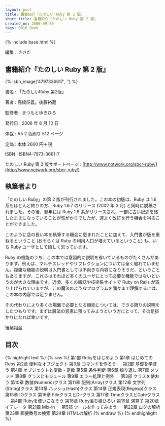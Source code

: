 ```yaml
---
layout: post
title: 書籍紹介『たのしい Ruby 第 2 版』
short_title: 書籍紹介『たのしい Ruby 第 2 版』
created_on: 2006-09-20
tags: 0016 Book
---
```

{% include base.html %}


編集：ささだ

## 書籍紹介『たのしい Ruby 第 2 版』
{% isbn_image('4797336617', '') %}

書名
: 「たのしいRuby 第2版」 

著者
: 高橋征義，後藤裕蔵

監修者
: まつもとゆきひろ

発行日
: 2006 年 8 月 10 日 

体裁
: A5 2 色刷り 512 ページ 

定価
: 本体 2600 円＋税 

ISBN
: ISBN4-7973-3661-7

たのしい Ruby 第 2 版サポートページ
:  [http://www.notwork.org/sbcr-ruby/](http://www.notwork.org/sbcr-ruby/)

## 執筆者より

「たのしい Ruby」の第 2 版が刊行されました。この本の初版は、Ruby は 1.6 系もほとんど終りの方、Ruby 1.6.7 のリリース (2002 年 3 月) と同時に脱稿されました。その後、翌年には Ruby 1.8 系がリリースされ、一部に古い記述を残したままになっていることが気がかりでしたが、運よく改訂を行う機会を得ることができました。

このように息の長い本を執筆する機会に恵まれたことに加えて、入門書が版を重ねるということ (おそらくは Ruby の利用人口が増えているということ) も、いち Ruby ユーザとして嬉しく思っています。

Ruby の機能のうち、この本では意図的に説明を省いているものがたくさんがあります。例えば、マルチスレッドやリフレクションについては全く触れていません。複雑な機能の説明は入門書としては不向きな内容になりそうだ、ということもありますが、これらはそれほど多くのユーザにとって必要な機能ではないというのが大きな理由です。近頃、多くの雑誌や技術系サイトで Ruby on Rails が取り上げられていますが、この魔法のようなプログラムを隅々まで理解するには、この本の内容では足りません。

その代わりにより多くの場面で必要となる機能については、できる限りの説明をしたつもりです。まずは魔法の恩恵に預ってみようという方にとって、その足掛かりになれば幸いです。

後藤裕蔵

## 目次

{% highlight text %}
{% raw %}
第1部 Rubyをはじめよう
第1章 はじめてのRuby
第2章 便利なオブジェクト
第3章 コマンドを作ろう
　
第2部 基礎を学ぼう
第4章 オブジェクトと変数・定数
第5章 条件判断
第6章 繰り返し
第7章 メソッド
第8章 クラスとモジュール
第9章 エラー処理と例外
　
第3部 クラスを使おう
第10章 数値(Numeric)クラス
第11章 配列(Array)クラス
第12章 文字列(String)クラス
第13章 ハッシュ(Hash)クラス
第14章 正規表現(Regexp)クラス
第15章 IOクラス
第16章 FileクラスとDirクラス
第17章 TimeクラスとDateクラス
　
第4部 Rubyを使いこなそう
第18章 Ruby落ち穂ひろい
第19章 演算子
第20章 イテレータ
第21章 Mix-in
　
第5部 ツールを作ってみよう
　
第22章 ログの解析
第23章 郵便番号の検索
第24章 HTMLの解析
{% endraw %}
{% endhighlight %}



